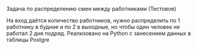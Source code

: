 Задача по распределению смен между работниками (Тестовое)

На вход даётся количество работников, нужно распределить по 1 работнику в будние и по 2 в выходные, но чтобы один человек не работал 2 дня подряд. Реализовано на Python c занесением данных в таблицы Postgre

